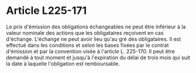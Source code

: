 # Article L225-171

Le prix d'émission des obligations échangeables ne peut être inférieur à la valeur nominale des actions que les obligataires reçoivent en cas d'échange.   L'échange ne peut avoir lieu qu'au gré des obligataires. Il est effectué dans les conditions et selon les bases fixées par le contrat d'émission et par la convention visée à l'article L. 225-170. Il peut être demandé à tout moment et jusqu'à l'expiration du délai de trois mois qui suit la date à laquelle l'obligation est remboursable.